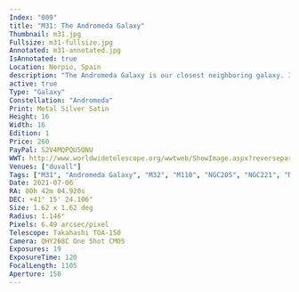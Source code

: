 ```yaml
---
Index: "009"
title: "M31: The Andromeda Galaxy"
Thumbnail: m31.jpg
Fullsize: m31-fullsize.jpg
Annotated: m31-annotated.jpg
IsAnnotated: true
Location: Nerpio, Spain
description: "The Andromeda Galaxy is our closest neighboring galaxy. It has two visual neighbors that appear as fuzzy disks: M32 and M110. It is such a large target that producing this much detail typically requires stitching multiple pictures together. For this shot, I rented a premimium telescope located in Spain and remote-controlled it to capture 19 frames with red, green, and blue filters that were recombined to produce the result you  see."
active: true 
Type: "Galaxy"
Constellation: "Andromeda"
Print: Metal Silver Satin
Height: 16
Width: 16
Edition: 1
Price: 260
PayPal: S2V4MQPQU5QNU
WWT: http://www.worldwidetelescope.org/wwtweb/ShowImage.aspx?reverseparity=False&scale=6.485455&name=m31.jpg&imageurl=https://nova.astrometry.net/image/13988472&credits=Astrometry.net+User+(All+Rights+Reserved)&creditsUrl=&ra=11.033321&dec=41.692936&x=585.4&y=742.6&rotation=-113.71&thumb=https://nova.astrometry.net/image/13988474
Venues: ["duvall"]
Tags: ["M31", "Andromeda Galaxy", "M32", "M110", "NGC205", "NGC221", "NGC224"]
Date: 2021-07-06
RA: 00h 42m 04.920s
DEC: +41° 15' 24.106"
Size: 1.62 x 1.62 deg
Radius: 1.146°
Pixels: 6.49 arcsec/pixel
Telescope: Takahashi TOA-150
Camera: QHY268C One Shot CMOS
Exposures: 19
ExposureTime: 120
FocalLength: 1105
Aperture: 150
---
```

